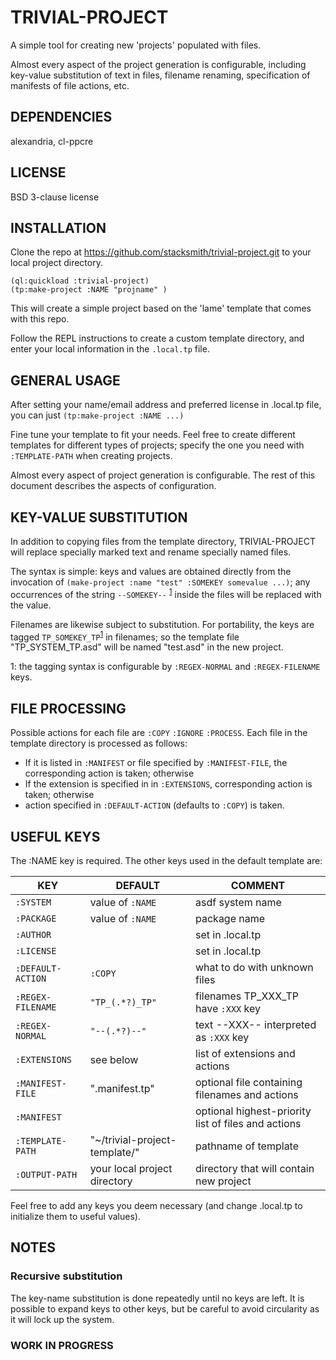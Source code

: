 # TRIVIAL-PROJECT

A simple tool for creating new 'projects' populated with files.

Almost every aspect of the project generation is configurable, including key-value substitution of text in files, filename renaming, specification of manifests of file actions, etc.

## DEPENDENCIES

alexandria, cl-ppcre

## LICENSE

BSD 3-clause license

## INSTALLATION

Clone the repo at https://github.com/stacksmith/trivial-project.git to your local project directory.

```
(ql:quickload :trivial-project)
(tp:make-project :NAME "projname" )
```
This will create a simple project based on the 'lame' template that comes with this repo. 

Follow the REPL instructions to create a custom template directory, and enter your local information in the `.local.tp` file.

## GENERAL USAGE

After setting your name/email address and preferred license in .local.tp file, you can just `(tp:make-project :NAME ...)`

Fine tune your template to fit your needs.  Feel free to create different templates for different types of projects; specify the one you need with `:TEMPLATE-PATH` when creating projects.  

Almost every aspect of project generation is configurable.  The rest of this document describes the aspects of configuration.

## KEY-VALUE SUBSTITUTION

In addition to copying files from the template directory, TRIVIAL-PROJECT will replace specially marked text and rename specially named files.

The syntax is simple: keys and values are obtained directly from the invocation of `(make-project :name "test" :SOMEKEY somevalue ...)`; any occurrences of the string `--SOMEKEY--` <sup>[1](#myfootnote1)</sup> inside the files will be replaced with the value.

Filenames are likewise subject to substitution.  For portability, the keys are tagged `TP_SOMEKEY_TP`<sup>[1](#myfootnote1)</sup> in filenames; so the template file "TP_SYSTEM_TP.asd" will be named "test.asd" in the new project.

<a name="myfootnote1">1</a>: the tagging syntax is configurable by `:REGEX-NORMAL` and `:REGEX-FILENAME` keys.

## FILE PROCESSING

Possible actions for each file are `:COPY` `:IGNORE` `:PROCESS`.  Each file in the template directory is processed as follows:

* If it is listed in `:MANIFEST` or file specified by `:MANIFEST-FILE`, the corresponding action is taken; otherwise
* If the extension is specified in in `:EXTENSIONS`, corresponding action is taken; otherwise
* action specified in `:DEFAULT-ACTION` (defaults to `:COPY`) is taken.


## USEFUL KEYS

The :NAME key is required.  The other keys used in the default template are:

 KEY | DEFAULT | COMMENT
 --- | ------- | -------
`:SYSTEM` | value of `:NAME` | asdf system name
`:PACKAGE` | value of `:NAME` | package name
`:AUTHOR`  | | set in .local.tp
`:LICENSE` | | set in .local.tp
`:DEFAULT-ACTION` | `:COPY` | what to do with unknown files
`:REGEX-FILENAME` | `"TP_(.*?)_TP"` | filenames TP_XXX_TP have `:XXX` key
`:REGEX-NORMAL`   | `"--(.*?)--"` | text --XXX-- interpreted as `:XXX` key
`:EXTENSIONS`    | see below | list of extensions and actions
`:MANIFEST-FILE` | ".manifest.tp" | optional file containing filenames and actions
`:MANIFEST` | | optional highest-priority list of files and actions
`:TEMPLATE-PATH` | "~/trivial-project-template/" | pathname of template
`:OUTPUT-PATH` | your local project directory | directory that will contain new project


Feel free to add any keys you deem necessary (and change .local.tp to initialize them to useful values).

## NOTES

### Recursive substitution

The key-name substitution is done repeatedly until no keys are left.  It is possible to expand keys to other keys, but be careful to avoid circularity as it will lock up the system.

### WORK IN PROGRESS




